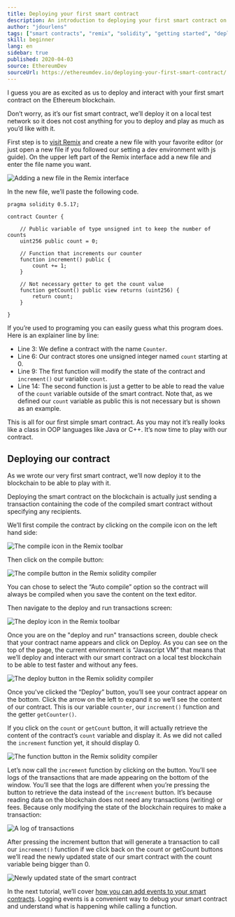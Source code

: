 ```yaml
---
title: Deploying your first smart contract
description: An introduction to deploying your first smart contract on an Ethereum test network
author: "jdourlens"
tags: ["smart contracts", "remix", "solidity", "getting started", "deploying"]
skill: beginner
lang: en
sidebar: true
published: 2020-04-03
source: EthereumDev
sourceUrl: https://ethereumdev.io/deploying-your-first-smart-contract/
---
```


I guess you are as excited as us to deploy and interact with your first smart contract on the Ethereum blockchain.

Don’t worry, as it’s our fist smart contract, we’ll deploy it on a local test network so it does not cost anything for you to deploy and play as much as you’d like with it.

First step is to [visit Remix](https://remix.ethereum.org/) and create a new file with your favorite editor (or just open a new file if you followed our setting a dev environment with js guide). On the upper left part of the Remix interface add a new file and enter the file name you want.

![Adding a new file in the Remix interface](./remix.png)

In the new file, we’ll paste the following code.

```
pragma solidity 0.5.17;

contract Counter {

    // Public variable of type unsigned int to keep the number of counts
    uint256 public count = 0;

    // Function that increments our counter
    function increment() public {
        count += 1;
    }

    // Not necessary getter to get the count value
    function getCount() public view returns (uint256) {
        return count;
    }

}
```

If you’re used to programing you can easily guess what this program does. Here is an explainer line by line:

- Line 3: We define a contract with the name `Counter`.
- Line 6: Our contract stores one unsigned integer named `count` starting at 0.
- Line 9: The first function will modify the state of the contract and `increment()` our variable `count`.
- Line 14: The second function is just a getter to be able to read the value of the `count` variable outside of the smart contract. Note that, as we defined our `count` variable as public this is not necessary but is shown as an example.

This is all for our first simple smart contract. As you may not it’s really looks like a class in OOP languages like Java or C++. It’s now time to play with our contract.

## Deploying our contract

As we wrote our very first smart contract, we’ll now deploy it to the blockchain to be able to play with it.

Deploying the smart contract on the blockchain is actually just sending a transaction containing the code of the compiled smart contract without specifying any recipients.

We’ll first compile the contract by clicking on the compile icon on the left hand side:

![The compile icon in the Remix toolbar](./remix-compile-button.png)

Then click on the compile button:

![The compile button in the Remix solidity compiler](./remix-compile.png)

You can chose to select the “Auto compile” option so the contract will always be compiled when you save the content on the text editor.

Then navigate to the deploy and run transactions screen:

![The deploy icon in the Remix toolbar](./remix-deploy.png)

Once you are on the "deploy and run" transactions screen, double check that your contract name appears and click on Deploy. As you can see on the top of the page, the current environment is “Javascript VM” that means that we’ll deploy and interact with our smart contract on a local test blockchain to be able to test faster and without any fees.

![The deploy button in the Remix solidity compiler](./remix-deploy.png)

Once you've clicked the “Deploy” button, you’ll see your contract appear on the bottom. Click the arrow on the left to expand it so we’ll see the content of our contract. This is our variable `counter`, our `increment()` function and the getter `getCounter()`.

If you click on the `count` or `getCount` button, it will actually retrieve the content of the contract’s `count` variable and display it. As we did not called the `increment` function yet, it should display 0.

![The function button in the Remix solidity compiler](./remix-function-button.png)

Let’s now call the `increment` function by clicking on the button. You’ll see logs of the transactions that are made appearing on the bottom of the window. You’ll see that the logs are different when you’re pressing the button to retrieve the data instead of the `increment` button. It’s because reading data on the blockchain does not need any transactions (writing) or fees. Because only modifying the state of the blockchain requires to make a transaction:

![A log of transactions](./transaction-log.png)

After pressing the increment button that will generate a transaction to call our `increment()` function if we click back on the count or getCount buttons we’ll read the newly updated state of our smart contract with the count variable being bigger than 0.

![Newly updated state of the smart contract](./updated-state.png)

In the next tutorial, we’ll cover [how you can add events to your smart contracts](developers/tutorials/logging-events-smart-contracts/). Logging events is a convenient way to debug your smart contract and understand what is happening while calling a function.
